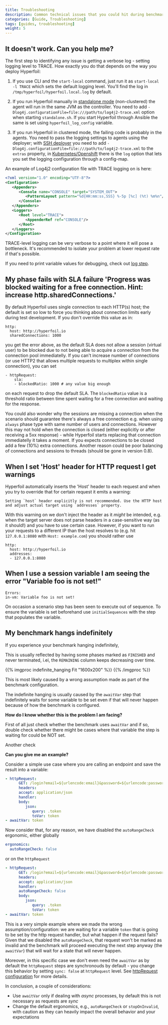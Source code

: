```yaml
---
title: Troubleshooting
description: Common technical issues that you could hit during benchmark development
categories: [Guide, Troubleshooting]
tags: [guides, troubleshooting]
weight: 5
---
```


## It doesn't work. Can you help me?

The first step to identifying any issue is getting a verbose log - setting logging level to TRACE. How exactly you do that depends on the way you deploy Hyperfoil:

1. If you use CLI and the `start-local` command, just run it as `start-local -l TRACE` which sets the default logging level. You'll find the log in `/tmp/hyperfoil/hyperfoil.local.log` by default.

2. If you run Hyperfoil manually in [standalone mode](/docs/user-guide/installation/start_manual/) (non-clustered) the agent will run in the same JVM as the controller. You need to add `-Dlog4j.configurationFile=file:///path/to/log4j2-trace.xml` option when starting `standalone.sh`. If you start Hyperfoil through Ansible the same is set using `hyperfoil_log_config` variable.

3. If you run Hyperfoil in clustered mode, the failing code is probably in the agents. You need to pass the logging settings to agents using the deployer; with [SSH deployer](/docs/user-guide/benchmark/agents/#ssh-deployer) you need to add `-Dlog4j.configurationFile=file:///path/to/log4j2-trace.xml` to the `extras` property, in [Kubernetes/Openshift](/docs/user-guide/benchmark/agents/#kubernetesopenshift-deployer) there is the `log` option that lets you set the logging configuration through a config-map.

An example of Log4j2 configuration file with TRACE logging on is here:

```xml
<?xml version="1.0" encoding="UTF-8"?>
<Configuration>
   <Appenders>
      <Console name="CONSOLE" target="SYSTEM_OUT">
         <PatternLayout pattern="%d{HH:mm:ss,SSS} %-5p [%c] (%t) %m%n"/>
      </Console>
   </Appenders>
   <Loggers>
      <Root level="TRACE">
         <AppenderRef ref="CONSOLE"/>
      </Root>
   </Loggers>
</Configuration>
```

TRACE-level logging can be very verbose to a point where it will pose a bottleneck. It's recommended to isolate your problem at lower request rate if that's possible.

If you need to print variable values for debugging, check out [log step](/docs/reference/steps/step_log).

## My phase fails with SLA failure 'Progress was blocked waiting for a free connection. Hint: increase http.sharedConnections.'

By default Hyperfoil uses single connection to each HTTP(s) host; the default is set so low to force you thinking about connection limits early during test development. If you don't override this value as in:

```
http:
  host: http://hyperfoil.io
  sharedConnections: 1000
```

you get the error above, as the default SLA does not allow a session (virtual user) to be blocked due to not being able to acquire a connection from the connection pool immediatelly. If you can't increase number of connections (or use HTTP2 that allows multiple requests to multiplex within single connection), you can set

```
- httpRequest:
    sla:
    - blockedRatio: 1000 # any value big enough
```

on each request to drop the default SLA. The `blockedRatio` value is a threshold ratio between time spent waiting for a free connection and waiting for the response.

You could also wonder why the sessions are missing a connection when the scenario should guarantee there's always a free connection e.g. when using `always` phase type with same number of users and connections. However this may not hold when the connection is closed (either explicitly or after receiving a 5xx response) - while Hyperfoil starts replacing that connection immediatelly it takes a moment. If you expects connections to be closed add a few (10%) extra connections. Another reason could be poor balancing of connections and sessions to threads (should be gone in version 0.8).

## When I set 'Host' header for HTTP request I get warnings

Hyperfoil automatically inserts the 'Host' header to each request and when you try to override that for certain request it emits a warning:

```
Setting `host` header explicitly is not recommended. Use the HTTP host and adjust actual target using `addresses` property.
```

With this warning on we don't inject the header as it *might* be intended, e.g. when the target server does not parse headers in a case-sensitive way (as it should!) and you have to use certain case. However, if you want to run your requests to a different IP than the host resolves to (e.g. hit `127.0.0.1:8080` with `Host: example.com`) you should rather use

```
http:
  host: http://hyperfoil.io
  addresses:
  - 127.0.0.1:8080
```

## When I use a session variable I am seeing the error "Variable foo is not set!"

```
Errors:
in-vm: Variable foo is not set!
```

On occasion a scenario step has been seen to execute out of sequence. To ensure the variable is set beforehand use `initialSequences` with the step that populates the variable.


## My benchmark hangs indefinitely

If you experience your benchmark hanging indefinitely, 

This is usually reflected by having some phases marked as `FINISHED` and never terminated, i.ei, the `REMAINING` column
keeps decreasing over time.

{{% imgproc indefinite_hanging Fit "1600x200" %}}
{{% /imgproc %}}

This is most likely caused by a wrong assumption made as part of the benchmark configuration.

The indefinite hanging is usually caused by the `awaitVar` step that indefinitely waits for some variable to be set
even if that will never happen because of how the benchmark is configured.

**How do I know whether this is the problem I am facing?**

First of all just check whether the benchmark uses `awaitVar` and if so, double check whether there might be cases
where that variable the step is waiting for could be NOT set.

Another check

**Can you give me an example?**

Consider a simple use case where you are calling an endpoint and save the result into a variable:

```yaml
- httpRequest:
      GET: /login?email=${urlencode:email}&password=${urlencode:password}
      headers:
      accept: application/json
      handler:
      body:
         json:
            query: .token
            toVar: token
- awaitVar: token
```

Now consider that, for any reason, we have disabled the `autoRangeCheck` ergonomic, either globally

```yaml
ergonomics:
  autoRangeCheck: false
```

or on the `httpRequest`

```yaml
- httpRequest:
      GET: /login?email=${urlencode:email}&password=${urlencode:password}
      headers:
      accept: application/json
      handler:
      autoRangeCheck: false
      body:
         json:
            query: .token
            toVar: token
- awaitVar: token
```

This is a very simple example where we made the wrong assumption/configuration: we are waiting for a variable
`token` that is going to be set by the http request handler, but what happen if the request fails? Given that we disabled
the `autoRangeCheck`, that request won't be marked as invalid and the benchmark will proceed executing the next step
anyway (the `awaitVar`) that will wait for a state that will never happen.

Moreover, in this specific case we don't even need the `awaitVar` as by default the `httpRequest` steps are synchronouds by 
default - you change this behavior by setting `sync: false` at `httpRequest` level. See [httpRequest configuration](/docs/reference/steps/step_httprequest/)
for more details.

In conclusion, a couple of considerations:
* Use `awaitVar` only if dealing with *async* processes, by default this is not necessary as requests are *sync*
* Change the default ergonomics, e.g., `autoRangeCheck` or `stopOnInvalid`, with caution as they can heavily impact the overall behavior and
your expectations